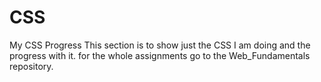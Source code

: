 # CSS
My CSS Progress
This section is to show just the CSS I am doing and the progress with it. for the whole assignments go to the Web_Fundamentals repository.

